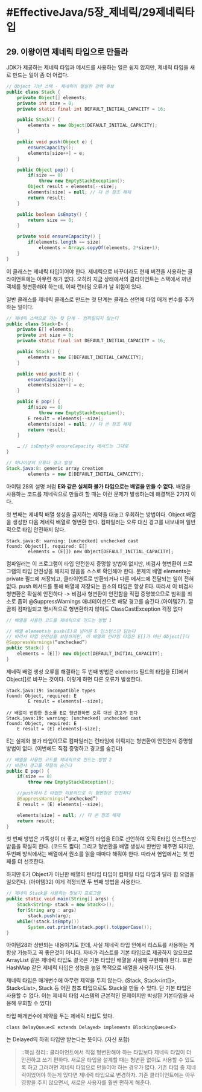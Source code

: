 # #EffectiveJava/5장_제네릭/29제네릭타입

## 29. 이왕이면 제네릭 타입으로 만들라


JDK가 제공하는 제네릭 타입과 메서드를 사용하는 일은 쉽지 않지만, 제네릭 타입을 새로 만드는 일이 좀 더 어렵다. 

```java
// Object 기반 스택 - 제네릭이 절실한 강력 후보
public class Stack {
	private Object[] elements;
	private int size = 0;
	private static final int DEFAULT_INITIAL_CAPACITY = 16;

	public Stack() {
		elements = new Object[DEFAULT_INITIAL_CAPACITY];
	}

	public void push(Object e) {
		ensureCapacity();
		elements[size++] = e;
	}

	public Object pop() {
		if(size == 0)
			throw new EmptyStackException();
		Object result = elements[--size];
		elements[size] = null; // 다 쓴 참조 해제
		return result;
	}

	public boolean isEmpty() {
		return size == 0;
	}

	private void ensureCapacity() {
		if(elements.length == size)
			elements = Arrays.copyOf(elements, 2*size+1);
	}
}
```

이 클래스는 제네릭 타입이어야 한다. 제네릭으로 바꾸더라도 현재 버전을 사용하는 클라이언트에는 아무런 해가 없다. 오히려 지금 상태에서의 클라이언트는 스택에서 꺼낸 객체를 형변환해야 하는데, 이때 런타임 오류가 날 위험이 있다.

일반 클래스를 제네릭 클래스로 만드는 첫 단계는 클래스 선언에 타입 매개 변수를 추가하는 일이다. 

```java
// 제네릭 스택으로 가는 첫 단계 - 컴파일되지 않는다
public class Stack<E> {
	private E[] elements;
	private int size = 0;
	private static final int DEFAULT_INITIAL_CAPACITY = 16;

	public Stack() {
		elements = new E[DEFAULT_INITIAL_CAPACITY];
	}

	public void push(E e) {
		ensureCapacity();
		elements[size++] = e;
	}

	public E pop() {
		if(size == 0)
			throw new EmptyStackException();
		E result = elements[--size];
		elements[size] = null; // 다 쓴 참조 해제
		return result;
	}

	… // isEmpty와 ensureCapacity 메서드는 그대로
}

// 하나이상의 오류나 경고 발생
Stack.java:8: generic array creation
		elements = new E[DEFAULT_INITIAL_CAPACITY];
```

아이템 28의 설명 처럼 **E와 같은 실체화 불가 타입으로는 배열을 만들 수 없다.** 배열을 사용하는 코드를 제네릭으로 만들려 할 때는 이런 문제가 발생하는데 해결책은 2가지 이다.

첫 번째는 제네릭 배열 생성을 금지하는 제약을 대놓고 우회하는 방법이다. Object 배열을 생성한 다음 제네릭 배열로 형변환 한다. 컴파일러는 오류 대신 경고를 내보내며 일반적으로 타입 안전하지 않다.

```
Stack.java:8: warning: [unchecked] unchecked cast
found: Object[], required: E[]
		elements = (E[]) new Object[DEFAULT_INITIAL_CAPACITY];
```

컴파일러는 이 프로그램이 타입 안전한지 증명할 방법이 없지만, 비검사 형변환이 프로그램의 타입 안전성을 해치지 않음을 스스로 확인해야 한다. 문제의 배열 elements는 private 필드에 저장되고, 클라이언트로 반환되거나 다른 메서드에 전달되는 일이 전혀 없다. push 메서드를 통해 배열에 저장되는 원소의 타입은 항상 E다. 따라서 이 비검사 형변환은 확실히 안전하다
-> 비검사 형변환이 안전함을 직접 증명했으므로 범위를 최소로 좁혀 @SuppressWarnings 애너테이션으로 해당 경고를 숨긴다.(아이템27). 깔끔히 컴파일되고 명시적으로 형변환하지 않아도 ClassCastException 걱정 없다

```java
// 배열을 사용한 코드를 제네릭으로 만드는 방법 1

// 배열 elements는 push(E)로 넘어온 E 인스턴스만 담는다
// 따라서 타입 안전성을 보장하지만, 이 배열의 런타임 타입은 E[]가 아닌 Object[]다
@SuppressWarnings(“unchecked”)
public Stack() {
	elements = (E[]) new Object[DEFAULT_INITIAL_CAPACITY];
}
```


제네릭 배열 생성 오류를 해결하는 두 번째 방법은 elements 필드의 타입을 E[]에서 Object[]로 바꾸는 것이다. 이렇게 하면 다른 오류가 발생한다.

```
Stack.java:19: incompatible types
found: Object, required: E
		E result = elements[--size];

// 배열이 반환한 원소를 E로 형변환하면 오류 대신 경고가 뜬다
Stack.java:19: warning: [unchecked] unchecked cast
found: Object, required: E
	E result = (E) elements[—size];
```

E는 실체화 불가 타입이므로 컴파일러는 런타임에 이뤄지는 형변환이 안전한지 증명할 방법이 없다. (이번에도 직접 증명하고 경고를 숨긴다)

```java
// 배열을 사용한 코드를 제네릭으로 만드는 방법 2
// 비검사 경고를 적절히 숨긴다
public E pop() {
	if(size == 0)
		throw new EmptyStackException();

	//push에서 E 타입만 허용하므로 이 형변환은 안전하다
	@SuppressWarnings(“unchecked”) 
	E result = (E) elements[--size];

	elements[size] = null; // 다 쓴 참조 해제
	return result;
}
```

첫 번째 방법은 가독성이 더 좋고, 배열의 타입을 E[]로 선언하여 오직 E타입 인스턴스만 받음을 확실히 한다. (코드도 짧다) 그리고 형변환을 배열 생성시 한번만 해주면 되지만, 두번째 방식에서는 배열에서 원소를 읽을 때마다 해줘야 한다. 따라서 현업에서는 첫 번째를 더 선호한다.

하지만 E가 Object가 아닌한 배열의 런타임 타입이 컴파일 타임 타입과 달라 힙 오염을 일으킨다. (아이템32) 이게 걱정되면 두 번째 방법을 사용한다.

```java
// 제네릭 Stack을 사용하는 맛보기 프로그램
public static void main(String[] args) {
	Stack<String> stack = new Stack<>();
	for(String arg : args)
		stack.push(arg);
	while(!stack.isEmpty())
		System.out.println(stack.pop().toUpperCase());
}
```

아이템28과 상반되는 내용이기도 한데, 사실 제네릭 타입 안에서 리스트를 사용하는 게 항상 가능하고 꼭 좋은것이 아니다. 자바가 리스트를 기본 타입으로 제공하지 않으므로 ArrayList 같은 제네릭 타입도 결국은 기본 타입인 배열을 사용해 구현해야 한다. 또한 HashMap 같은 제네릭 타입은 성능을 높일 목적으로 배열을 사용하기도 한다.


제네릭 타입은 매개변수에 아무런 제약을 두지 않는다. (Stack<Object>, Stack<int[]>, Stack<List<String>>, Stack 등 어떤 참조 타입으로도 Stack을 만들 수 있다. 단 기본 타입은 사용할 수 없다. 이는 제네릭 타입 시스템의 근본적인 문제이지만 박싱된 기본타입을 사용해 우회할 수 있다)

타입 매개변수에 제약을 두는 제네릭 타입도 있다. 

`class DelayQueue<E extends Delayed> implements BlockingQueue<E>`

<E extends Delayed>는 Delayed의 하위 타입만 받는다는 뜻이다. (자신 포함)


> ::핵심 정리:: 
> 클라이언트에서 직접 형변환해야 하는 타입보다 제네릭 타입이 더 안전하고 쓰기 편하다. 새로운 타입을 설계할 때는 형변환 없이도 사용할 수 있도록 하고 그러려면 제네릭 타입으로 만들어야 하는 경우가 많다. 기존 타입 중 제네릭이었어야 하는게 있다면 제네릭 타입으로 변경하자. 기존 클라이언트에는 아무 영향을 주지 않으면서, 새로운 사용자를 훨씬 편하게 해준다.



